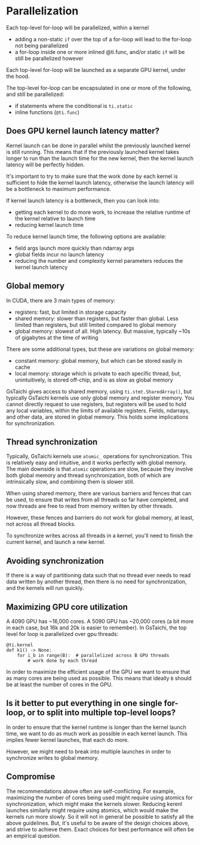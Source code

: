 # Parallelization

Each top-level for-loop will be parallelized, within a kernel
- adding a non-static `if` over the top of a for-loop will lead to the for-loop not being parallelized
- a for-loop inside one or more inlined @ti.func, and/or static `if` will be still be parallelized however

Each top-level for-loop will be launched as a separate GPU kernel, under the hood.

The top-level for-loop can be encapsulated in one or more of the following, and still be parallelized:
- if statements where the conditional is `ti.static`
- inline functions (`@ti.func`)

## Does GPU kernel launch latency matter?

Kernel launch can be done in parallel whilst the previously launched kernel is still running. This means that if the previously launched kernel takes longer to run than the launch time for the new kernel, then the kernel launch latency will be perfectly hidden.

It's important to try to make sure that the work done by each kernel is sufficient to hide the kernel launch latency, otherwise the launch latency will be a bottleneck to maximum performance.

If kernel launch latency is a bottleneck, then you can look into:
- getting each kernel to do more work, to increase the relative runtime of the kernel relative to launch time
- reducing kernel launch time

To reduce kernel launch time, the following options are available:
- field args launch more quickly than ndarray args
- global fields incur no launch latency
- reducing the number and complexity kernel parameters reduces the kernel launch latency

## Global memory

In CUDA, there are 3 main types of memory:
- registers: fast, but limited in storage capacity
- shared memory: slower than registers, but faster than global. Less limited than registers, but still limited compared to global memory
- global memory: slowest of all. High latency. But massive, typically ~10s of gigabytes at the time of writing

There are some additional types, but these are variations on global memory:
- constant memory: global memory, but which can be stored easily in cache
- local memory: storage which is private to each specific thread, but, unintuitively, is stored off-chip, and is as slow as global memory

GsTaichi gives access to shared memory, using `ti.stmt.SharedArray()`, but typically GsTaichi kernels use only global memory and register memory. You cannot directly request to use registers, but registers will be used to hold any local variables, within the limits of available registers. Fields, ndarrays, and other data, are stored in global memory. This holds some implications for synchronization.

## Thread synchronization

Typically, GsTaichi kernels use `atomic_` operations for synchronization. This is relatively easy and intuitive, and it works perfectly with global memory. The main downside is that `atomic` operations are slow, because they involve both global memory and thread synchronization, both of which are intrinsically slow, and combining them is slower still.

When using shared memory, there are various barriers and fences that can be used, to ensure that writes from all threads so far have completed, and now threads are free to read from memory written by other threads.

However, these fences and barriers do not work for global memory, at least, not across all thread blocks.

To synchronize writes across all threads in a kernel, you'll need to finish the current kernel, and launch a new kernel.

## Avoiding synchronization

If there is a way of partitioning data such that no thread ever needs to read data written by another thread, then there is no need for synchronization, and the kernels will run quickly.

## Maximizing GPU core utilization

A 4090 GPU has ~16,000 cores. A 5090 GPU has ~20,000 cores (a bit more in each case, but 16k and 20k is easier to remember). In GsTaichi, the top level for loop is parallelized over gpu threads:

```
@ti.kernel
def k1() -> None:
    for i_b in range(B):  # parallelized across B GPU threads
        # work done by each thread
```

In order to maximize the efficient usage of the GPU we want to ensure that as many cores are being used as possible. This means that ideally `B` should be at least the number of cores in the GPU.

## Is it better to put everything in one single for-loop, or to split into multiple top-level loops?

In order to ensure that the kernel runtime is longer than the kernel launch time, we want to do as much work as possible in each kernel launch. This implies fewer kernel launches, that each do more.

However, we might need to break into multiple launches in order to synchronize writes to global memory.

## Compromise

The recommendations above often are self-conflicting. For example, maximizing the number of cores being used might require using atomics for synchronization, which might make the kernels slower. Reducing kerenl launches similarly might require using atomics, which would make the kernels run more slowly. So it will not in general be possible to satisfy all the above guidelines. But, it's useful to be aware of the design choices above, and strive to achieve them. Exact choices for best performance will often be an empirical question.
